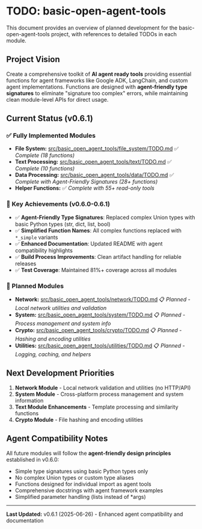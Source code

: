 # TODO: basic-open-agent-tools

This document provides an overview of planned development for the basic-open-agent-tools project, with references to detailed TODOs in each module.

## Project Vision

Create a comprehensive toolkit of **AI agent ready tools** providing essential functions for agent frameworks like Google ADK, LangChain, and custom agent implementations. Functions are designed with **agent-friendly type signatures** to eliminate "signature too complex" errors, while maintaining clean module-level APIs for direct usage.

## Current Status (v0.6.1)

### ✅ Fully Implemented Modules

- **File System:** [src/basic_open_agent_tools/file_system/TODO.md](src/basic_open_agent_tools/file_system/TODO.md) ✅ *Complete (18 functions)*
- **Text Processing:** [src/basic_open_agent_tools/text/TODO.md](src/basic_open_agent_tools/text/TODO.md) ✅ *Complete (10 functions)*
- **Data Processing:** [src/basic_open_agent_tools/data/TODO.md](src/basic_open_agent_tools/data/TODO.md) ✅ *Complete with Agent-Friendly Signatures (28+ functions)*
- **Helper Functions:** ✅ *Complete with 55+ read-only tools*

### 🎯 Key Achievements (v0.6.0-0.6.1)
- ✅ **Agent-Friendly Type Signatures**: Replaced complex Union types with basic Python types (str, dict, list, bool)
- ✅ **Simplified Function Names**: All complex functions replaced with `*_simple` variants
- ✅ **Enhanced Documentation**: Updated README with agent compatibility highlights
- ✅ **Build Process Improvements**: Clean artifact handling for reliable releases
- ✅ **Test Coverage**: Maintained 81%+ coverage across all modules


### 🚧 Planned Modules

- **Network:** [src/basic_open_agent_tools/network/TODO.md](src/basic_open_agent_tools/network/TODO.md) 📋 *Planned - Local network utilities and validation*
- **System:** [src/basic_open_agent_tools/system/TODO.md](src/basic_open_agent_tools/system/TODO.md) 📋 *Planned - Process management and system info*
- **Crypto:** [src/basic_open_agent_tools/crypto/TODO.md](src/basic_open_agent_tools/crypto/TODO.md) 📋 *Planned - Hashing and encoding utilities*
- **Utilities:** [src/basic_open_agent_tools/utilities/TODO.md](src/basic_open_agent_tools/utilities/TODO.md) 📋 *Planned - Logging, caching, and helpers*

## Next Development Priorities

1. **Network Module** - Local network validation and utilities (no HTTP/API)
2. **System Module** - Cross-platform process management and system information
3. **Text Module Enhancements** - Template processing and similarity functions
4. **Crypto Module** - File hashing and encoding utilities

## Agent Compatibility Notes

All future modules will follow the **agent-friendly design principles** established in v0.6.0:
- Simple type signatures using basic Python types only
- No complex Union types or custom type aliases
- Functions designed for individual import as agent tools
- Comprehensive docstrings with agent framework examples
- Simplified parameter handling (lists instead of *args)

---

**Last Updated:** v0.6.1 (2025-06-26) - Enhanced agent compatibility and documentation
